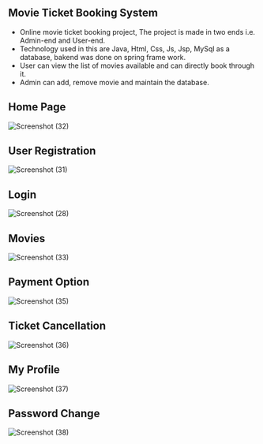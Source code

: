 ## Movie Ticket Booking System

* Online movie ticket booking project, The project is made in two ends i.e. Admin-end and User-end.
* Technology used in this are Java, Html, Css, Js, Jsp, MySql as a database, bakend was done on spring frame work.
* User can view the list of movies available and can directly book through it.
* Admin can add, remove movie and maintain the database.

## Home Page
![Screenshot (32)](https://user-images.githubusercontent.com/58200866/87747244-56d43080-c810-11ea-9fa8-2f740fd4cdb6.png)
## User Registration
![Screenshot (31)](https://user-images.githubusercontent.com/58200866/87747245-59cf2100-c810-11ea-8b15-dfe2d34ea07f.png)
## Login
![Screenshot (28)](https://user-images.githubusercontent.com/58200866/87747247-5b004e00-c810-11ea-8c0e-de1cdcabf0c8.png)
## Movies
![Screenshot (33)](https://user-images.githubusercontent.com/58200866/87747258-5e93d500-c810-11ea-8275-79b9748d471e.png)
## Payment Option
![Screenshot (35)](https://user-images.githubusercontent.com/58200866/87747262-63588900-c810-11ea-9f70-1c7819952b38.png)
## Ticket Cancellation
![Screenshot (36)](https://user-images.githubusercontent.com/58200866/87747264-66537980-c810-11ea-8959-88d953b853bb.png)
## My Profile
![Screenshot (37)](https://user-images.githubusercontent.com/58200866/87747265-681d3d00-c810-11ea-8995-a86cc331102d.png)
## Password Change
![Screenshot (38)](https://user-images.githubusercontent.com/58200866/87747269-6a7f9700-c810-11ea-952a-9ada65ca96e1.png)
